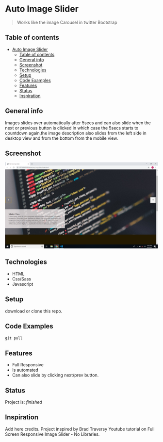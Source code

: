 # Auto Image Slider
> Works like the image Carousel in twitter Bootstrap

## Table of contents
- [Auto Image Slider](#auto-image-slider)
  - [Table of contents](#table-of-contents)
  - [General info](#general-info)
  - [Screenshot](#screenshot)
  - [Technologies](#technologies)
  - [Setup](#setup)
  - [Code Examples](#code-examples)
  - [Features](#features)
  - [Status](#status)
  - [Inspiration](#inspiration)
  

## General info
Images slides over automatically after 5secs and can also slide when the next or previous button is clicked in which case the 5secs starts to countdown again,the image description also slides from the left side in desktop view and from the bottom from the mobile view.

## Screenshot
![Example screenshot](./img/Screenshot&#32;(4).png)

## Technologies
* HTML
* Css/Sass
* Javascript

## Setup
download or clone this repo.

## Code Examples

`git pull`

## Features

* Full Responsive
* Is automated
* Can also slide by clicking next/prev button.



## Status
Project is: _finished_

## Inspiration
Add here credits. Project inspired by Brad Traversy Youtube tutorial on Full Screen Responsive Image Slider - No Libraries.
